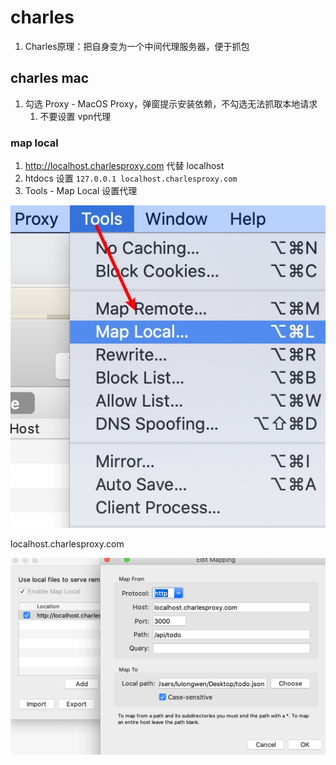 # charles

1. Charles原理：把自身变为一个中间代理服务器，便于抓包





## charles mac

1. 勾选 Proxy - MacOS Proxy，弹窗提示安装依赖，不勾选无法抓取本地请求
   1. 不要设置 vpn代理





### map local

1. http://localhost.charlesproxy.com 代替 localhost
2. htdocs 设置 `127.0.0.1 localhost.charlesproxy.com`
3. Tools - Map Local 设置代理

![map-local](images/map-local.jpg)



localhost.charlesproxy.com

![map-local](images/map-local2.jpg)

















